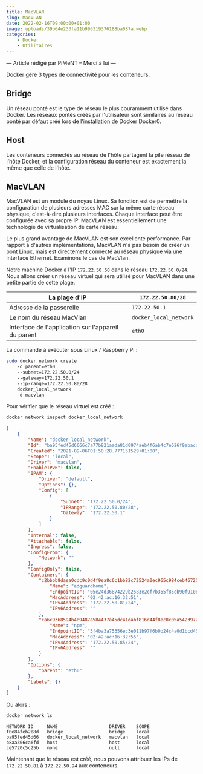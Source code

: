 ```yaml
---
title: MacVLAN
slug: MacVLAN
date: 2022-02-16T09:00:00+01:00
image: uploads/39b64e233fa11b996319376188ba087a.webp
categories:
    - Docker
    - Utilitaires
---
```


— Article rédigé par PiMeNT – Merci à lui —

Docker gère 3 types de connectivité pour les conteneurs.

## Bridge

Un réseau ponté est le type de réseau le plus couramment utilisé dans Docker. Les réseaux pontés créés par l'utilisateur sont similaires au réseau ponté par défaut créé lors de l'installation de Docker Docker0.

## Host

Les conteneurs connectés au réseau de l'hôte partagent la pile réseau de l'hôte Docker, et la configuration réseau du conteneur est exactement la même que celle de l'hôte.

## MacVLAN

MacVLAN est un module du noyau Linux. Sa fonction est de permettre la configuration de plusieurs adresses MAC sur la même carte réseau physique, c'est-à-dire plusieurs interfaces. Chaque interface peut être configurée avec sa propre IP. MacVLAN est essentiellement une technologie de virtualisation de carte réseau.

Le plus grand avantage de MacVLAN est son excellente performance. Par rapport à d'autres implémentations, MacVLAN n'a pas besoin de créer un pont Linux, mais est directement connecté au réseau physique via une interface Ethernet.
Examinons le cas de MacVlan.

Notre machine Docker a l'IP `172.22.50.50` dans le réseau `172.22.50.0/24`. Nous allons créer un réseau virtuel qui sera utilisé pour MacVLAN dans une petite partie de cette plage.

| La plage d'IP | `172.22.50.80/28` |
|---|---|
| Adresse de la passerelle | `172.22.50.1` |
| Le nom du réseau MacVlan | `docker_local_network` |
| Interface de l'application sur l'appareil du parent | `eth0` |

La commande à exécuter sous Linux / Raspberry Pi :

```bash
sudo docker network create 
    -o parent=eth0
    --subnet=172.22.50.0/24
    --gateway=172.22.50.1
    --ip-range=172.22.50.80/28
    docker_local_network
    -d macvlan
```

Pour vérifier que le réseau virtuel est créé :

```bash
docker network inspect docker_local_network
```

```json
[
    {
        "Name": "docker_local_network",
        "Id": "ba95fed45d6666c7a77b821aada81d0974aeb4f6ab4c7e626f9abacd7919d4c9",
        "Created": "2021-09-06T01:50:28.777151529+01:00",
        "Scope": "local",
        "Driver": "macvlan",
        "EnableIPv6": false,
        "IPAM": {
            "Driver": "default",
            "Options": {},
            "Config": [
                {
                    "Subnet": "172.22.50.0/24",
                    "IPRange": "172.22.50.80/28",
                    "Gateway": "172.22.50.1"
                }
            ]
        },
        "Internal": false,
        "Attachable": false,
        "Ingress": false,
        "ConfigFrom": {
            "Network": ""
        },
        "ConfigOnly": false,
        "Containers": {
            "c2bbbb8daea0cdc9c0d4f9ea8c6c1bb82c72524a0ec965c984ceb46725151a57": {
                "Name": "adguardhome",
                "EndpointID": "05e24d36874229b2583e2cf7b365f85eb90f910e708fe6b1a902849443821afd",
                "MacAddress": "02:42:ac:16:32:51",
                "IPv4Address": "172.22.50.81/24",
                "IPv6Address": ""
            },
            "ca6c9368594b409487a584437a45dc41dabf816d44f8ec8c05a54239728a85e5": {
                "Name": "npm",
                "EndpointID": "5f4ba3a75356ec3e011b97f6b0b24c4a0d1bcd456601b54120c7b0dee5d513d5",
                "MacAddress": "02:42:ac:16:32:55",
                "IPv4Address": "172.22.50.85/24",
                "IPv6Address": ""
            }
        },
        "Options": {
            "parent": "eth0"
        },
        "Labels": {}
    }
]
```

Ou alors :

```bash
docker network ls
```

```
NETWORK ID     NAME                   DRIVER    SCOPE
f0e84feb2e8d   bridge                 bridge    local
ba95fed45d66   docker_local_network   macvlan   local
b8aa306ca6fd   host                   host      local
ce5720c5c25b   none                   null      local
```

Maintenant que le réseau est créé, nous pouvons attribuer les IPs de `172.22.50.81` à `172.22.50.94` aux conteneurs.